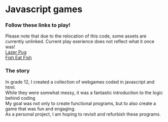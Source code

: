 # Javascript games
### Follow these links to play!
Please note that due to the relocation of this code, some assets are currently unlinked. Current play exerience does not reflect what it once was!\
[Lazer Pug](https://minnietj.github.io/Fish%20and%20Lazer%20Pug/LazerPugTitlescreen.html)\
[Fish Eat Fish](https://minnietj.github.io/Fish%20and%20Lazer%20Pug/FishEatFish-OriginalEdition.html)

### The story
In grade 12, I created a collection of webgames coded in javascript and html.\
While they were somwhat messy, it was a fantastic introduction to the logic behind coding\
My goal was not only to create functional programs, but to also create a game that was fun and engaging.\
As a personal project, I am hoping to revisit and refurbish these programs.
